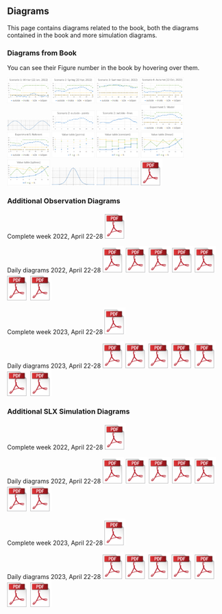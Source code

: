 ## Diagrams

This page contains diagrams related to the book, both the diagrams contained in the book and more simulation diagrams.

### Diagrams from Book
You can see their Figure number in the book by hovering over them.

[<img src="Figure_2_5a.png" alt="Figure 2.5a" width="100">](Figure_2_5a.png)
[<img src="Figure_2_5b.png" alt="Figure 2.5b" width="100">](Figure_2_5b.png)
[<img src="Figure_2_5c.png" alt="Figure 2.5c" width="100">](Figure_2_5c.png)
[<img src="Figure_2_5d.png" alt="Figure 2.5d" width="100">](Figure_2_5d.png)
[<img src="Figure_2_7.png" alt="Figure 2.7" width="100">](Figure_2_7.png)
[<img src="Figure_2_11a.png" alt="Figure 2.11a" width="100">](Figure_2_11a.png)
[<img src="Figure_2_11b.png" alt="Figure 2.11b" width="100">](Figure_2_11b.png)
[<img src="Figure_3_4a.png" alt="Figure 3.4a" width="100">](Figure_3_4a.png)
[<img src="Figure_3_4b.png" alt="Figure 3.4b" width="100">](Figure_3_4b.png)
[<img src="Figure_4_4a.png" alt="Figure 4.4a" width="100">](Figure_4_4a.png)
[<img src="Figure_4_4b.png" alt="Figure 4.4b" width="100">](Figure_4_4b.png)
[<img src="Figure_4_4c.png" alt="Figure 4.4c" width="100">](Figure_4_4c.png)
[<img src="Figure_4_4d.png" alt="Figure 4.4d" width="100">](Figure_4_4d.png)
[<img src="Figure_4_6a.png" alt="Figure 4.6a" width="100">](Figure_4_6a.png)
[<img src="Figure_4_6b.png" alt="Figure 4.6b" width="100">](Figure_4_6b.png)
[<img src="../../images/pdf-icon.png" alt="Figure 5.7" width="50">](Figure_5_7.pdf)

### Additional Observation Diagrams
Complete week 2022, April 22-28
[<img src="../../images/pdf-icon.png" alt="Observed Room Data 2022, April 22-28" width="50">](RoomObserved2022April22-28.pdf)

Daily diagrams 2022, April 22-28
[<img src="../../images/pdf-icon.png" alt="Observed Room Data 2022, April 22" width="50">](RoomObserved2022April22.pdf)
[<img src="../../images/pdf-icon.png" alt="Observed Room Data 2022, April 23" width="50">](RoomObserved2022April23.pdf)
[<img src="../../images/pdf-icon.png" alt="Observed Room Data 2022, April 24" width="50">](RoomObserved2022April24.pdf)
[<img src="../../images/pdf-icon.png" alt="Observed Room Data 2022, April 25" width="50">](RoomObserved2022April25.pdf)
[<img src="../../images/pdf-icon.png" alt="Observed Room Data 2022, April 26" width="50">](RoomObserved2022April26.pdf)
[<img src="../../images/pdf-icon.png" alt="Observed Room Data 2022, April 27" width="50">](RoomObserved2022April27.pdf)
[<img src="../../images/pdf-icon.png" alt="Observed Room Data 2022, April 28" width="50">](RoomObserved2022April28.pdf)

Complete week 2023, April 22-28
[<img src="../../images/pdf-icon.png" alt="Observed Room Data 2023, April 22-28" width="50">](RoomObserved2023April22-28.pdf)

Daily diagrams 2023, April 22-28
[<img src="../../images/pdf-icon.png" alt="Observed Room Data 2023, April 22" width="50">](RoomObserved2023April22.pdf)
[<img src="../../images/pdf-icon.png" alt="Observed Room Data 2023, April 23" width="50">](RoomObserved2023April23.pdf)
[<img src="../../images/pdf-icon.png" alt="Observed Room Data 2023, April 24" width="50">](RoomObserved2023April24.pdf)
[<img src="../../images/pdf-icon.png" alt="Observed Room Data 2023, April 25" width="50">](RoomObserved2023April25.pdf)
[<img src="../../images/pdf-icon.png" alt="Observed Room Data 2023, April 26" width="50">](RoomObserved2023April26.pdf)
[<img src="../../images/pdf-icon.png" alt="Observed Room Data 2023, April 27" width="50">](RoomObserved2023April27.pdf)
[<img src="../../images/pdf-icon.png" alt="Observed Room Data 2023, April 28" width="50">](RoomObserved2023April28.pdf)

### Additional SLX Simulation Diagrams
Complete week 2022, April 22-28
[<img src="../../images/pdf-icon.png" alt="Simulated Room Data 2022, April 22-28" width="50">](RoomChart2022April22-28.pdf)

Daily diagrams 2022, April 22-28
[<img src="../../images/pdf-icon.png" alt="Simulated Room Data 2022, April 22" width="50">](RoomChart2022April22.pdf)
[<img src="../../images/pdf-icon.png" alt="Simulated Room Data 2022, April 23" width="50">](RoomChart2022April23.pdf)
[<img src="../../images/pdf-icon.png" alt="Simulated Room Data 2022, April 24" width="50">](RoomChart2022April24.pdf)
[<img src="../../images/pdf-icon.png" alt="Simulated Room Data 2022, April 25" width="50">](RoomChart2022April25.pdf)
[<img src="../../images/pdf-icon.png" alt="Simulated Room Data 2022, April 26" width="50">](RoomChart2022April26.pdf)
[<img src="../../images/pdf-icon.png" alt="Simulated Room Data 2022, April 27" width="50">](RoomChart2022April27.pdf)
[<img src="../../images/pdf-icon.png" alt="Simulated Room Data 2022, April 28" width="50">](RoomChart2022April28.pdf)

Complete week 2023, April 22-28
[<img src="../../images/pdf-icon.png" alt="Simulated Room Data 2023, April 22-28" width="50">](RoomChart2023April22-28.pdf)

Daily diagrams 2023, April 22-28
[<img src="../../images/pdf-icon.png" alt="Simulated Room Data 2023, April 22" width="50">](RoomChart2023April22.pdf)
[<img src="../../images/pdf-icon.png" alt="Simulated Room Data 2023, April 23" width="50">](RoomChart2023April23.pdf)
[<img src="../../images/pdf-icon.png" alt="Simulated Room Data 2023, April 24" width="50">](RoomChart2023April24.pdf)
[<img src="../../images/pdf-icon.png" alt="Simulated Room Data 2023, April 25" width="50">](RoomChart2023April25.pdf)
[<img src="../../images/pdf-icon.png" alt="Simulated Room Data 2023, April 26" width="50">](RoomChart2023April26.pdf)
[<img src="../../images/pdf-icon.png" alt="Simulated Room Data 2023, April 27" width="50">](RoomChart2023April27.pdf)
[<img src="../../images/pdf-icon.png" alt="Simulated Room Data 2023, April 28" width="50">](RoomChart2023April28.pdf)

